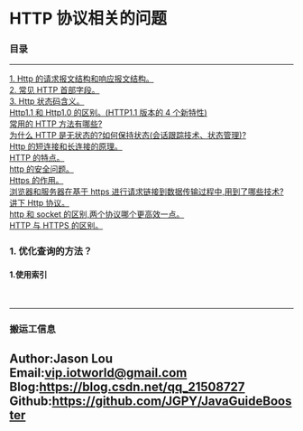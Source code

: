 # HTTP 协议相关的问题

### 目录

---
<a href="#1">1. Http 的请求报文结构和响应报文结构。</a> <br>
<a href="#2">2. 常见 HTTP 首部字段。</a> <br>
<a href="#3">3. Http 状态码含义。</a> <br>
<a href="#4">Http1.1 和 Http1.0 的区别。(HTTP1.1 版本的 4 个新特性)</a> <br>
<a href="#5">常用的 HTTP 方法有哪些?</a> <br>
<a href="#5">为什么 HTTP 是无状态的?如何保持状态(会话跟踪技术、状态管理)?</a> <br>
<a href="#5">Http 的短连接和长连接的原理。</a> <br>
<a href="#5">HTTP 的特点。</a> <br>
<a href="#5">http 的安全问题。</a> <br>
<a href="#5">Https 的作用。</a> <br>
<a href="#5">浏览器和服务器在基于 https 进行请求链接到数据传输过程中,用到了哪些技术?</a> <br>
<a href="#5">讲下 Http 协议。</a> <br>
<a href="#5">http 和 socket 的区别,两个协议哪个更高效一点。</a> <br>
<a href="#5">HTTP 与 HTTPS 的区别。</a> <br>

### <a name="1">1. 优化查询的方法？</a>

#### 1.使用索引
&ensp;&ensp;&ensp;&ensp;


---
### 搬运工信息
Author:Jason Lou <br>
Email:vip.iotworld@gmail.com <br>
Blog:https://blog.csdn.net/qq_21508727 <br>
Github:https://github.com/JGPY/JavaGuideBooster <br>
---
